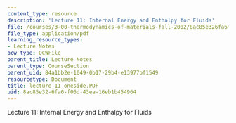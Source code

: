 ```yaml
---
content_type: resource
description: 'Lecture 11: Internal Energy and Enthalpy for Fluids'
file: /courses/3-00-thermodynamics-of-materials-fall-2002/8ac85e326fa6f06d43ea16eb1b454964_lecture_11_oneside.PDF
file_type: application/pdf
learning_resource_types:
- Lecture Notes
ocw_type: OCWFile
parent_title: Lecture Notes
parent_type: CourseSection
parent_uid: 84a1bb2e-1049-0b17-29b4-e13977bf1549
resourcetype: Document
title: lecture_11_oneside.PDF
uid: 8ac85e32-6fa6-f06d-43ea-16eb1b454964
---
```

Lecture 11: Internal Energy and Enthalpy for Fluids

